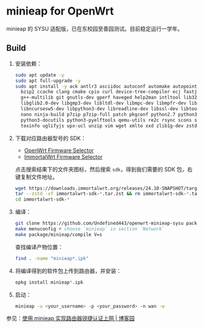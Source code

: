# minieap for OpenWrt

minieap 的 SYSU 适配版，已在东校园至善园测试。目前稳定运行一学年。

## Build

1. 安装依赖：

   ```sh
   sudo apt update -y
   sudo apt full-upgrade -y
   sudo apt install -y ack antlr3 asciidoc autoconf automake autopoint binutils bison build-essential \
     bzip2 ccache clang cmake cpio curl device-tree-compiler ecj fastjar flex gawk gettext gcc-multilib \
     g++-multilib git gnutls-dev gperf haveged help2man intltool lib32gcc-s1 libc6-dev-i386 libelf-dev \
     libglib2.0-dev libgmp3-dev libltdl-dev libmpc-dev libmpfr-dev libncurses5-dev libncursesw5 \
     libncursesw5-dev libpython3-dev libreadline-dev libssl-dev libtool lld llvm lrzsz mkisofs msmtp \
     nano ninja-build p7zip p7zip-full patch pkgconf python2.7 python3 python3-pip python3-ply \
     python3-docutils python3-pyelftools qemu-utils re2c rsync scons squashfs-tools subversion swig \
     texinfo uglifyjs upx-ucl unzip vim wget xmlto xxd zlib1g-dev zstd
   ```

2. 下载对应路由器型号的 SDK：

   - [OpenWrt Firmware Selector](https://firmware-selector.openwrt.org/)
   - [ImmortalWrt Firmware Selector](https://firmware-selector.immortalwrt.org/)

   点击搜索结果下的文件夹图标，然后搜索 `sdk`，得到我们需要的 SDK 包，右键复制文件地址。

   ```sh
   wget https://downloads.immortalwrt.org/releases/24.10-SNAPSHOT/targets/mediatek/filogic/immortalwrt-sdk-24.10-SNAPSHOT-mediatek-filogic_gcc-13.3.0_musl.Linux-x86_64.tar.zst
   tar --zstd -xf immortalwrt-sdk-*.tar.zst && rm immortalwrt-sdk-*.tar.zst
   cd immortalwrt-sdk-*
   ```

3. 编译：

   ```sh
   git clone https://github.com/Undefined443/openwrt-minieap-sysu package/minieap
   make menuconfig # choose `minieap` in section `Network`
   make package/minieap/compile V=s
   ```

   查找编译产物位置：

   ```sh
   find . -name "minieap*.ipk"
   ```

4. 将编译得到的软件包上传到路由器，并安装：

   ```sh
   opkg install minieap*.ipk
   ```

5. 启动：

   ```sh
   minieap -u <your_username> -p <your_password> -n wan -w
   ```

参见：[使用 minieap 实现路由器锐捷认证上网 | 博客园](https://www.cnblogs.com/Undefined443/p/18375072)

